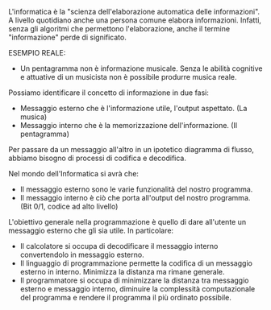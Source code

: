 L'informatica è la "scienza dell'elaborazione automatica delle informazioni".
A livello quotidiano anche una persona comune elabora informazioni. Infatti, senza gli algoritmi che permettono l'elaborazione, anche il termine "informazione" perde di significato.

ESEMPIO REALE:
-  Un pentagramma non è informazione musicale. Senza le abilità cognitive e attuative di un musicista non è possibile produrre musica reale.

Possiamo identificare il concetto di informazione in due fasi:
-  Messaggio esterno che è l'informazione utile, l'output aspettato.
   (La musica)
-  Messaggio interno che è la memorizzazione dell'informazione.
   (Il pentagramma)

Per passare da un messaggio all'altro in un ipotetico diagramma di flusso, abbiamo bisogno di processi di codifica e decodifica.

Nel mondo dell'Informatica si avrà che:
-  Il messaggio esterno sono le varie funzionalità del nostro programma.
-  Il messaggio interno è ciò che porta all'output del nostro programma.
   (Bit 0/1, codice ad alto livello)

L'obiettivo generale nella programmazione è quello di dare all'utente un messaggio esterno che gli sia utile. In particolare: 
-  Il calcolatore si occupa di decodificare il messaggio interno convertendolo in messaggio esterno.
-  Il linguaggio di programmazione permette la codifica di un messaggio esterno in interno.   Minimizza la distanza ma rimane generale.
-  Il programmatore si occupa di minimizzare la distanza tra messaggio esterno e messaggio interno, diminuire la complessità computazionale del programma e rendere il programma il più ordinato possibile.



